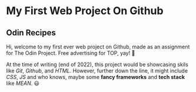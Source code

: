 # My First Web Project On Github
## Odin Recipes

Hi, welcome to my first ever web project on Github, made as an assignment for The Odin Project. Free advertising for TOP, yay! :space_invader:

At the time of writing (end of 2022), this project would be showcasing skils like *Git*, *Github*, and *HTML*. However, further down the line, it might include *CSS*, *JS* and who knows, maybe some **fancy frameworks** and **tech stack** like *MEAN*. :smiley: